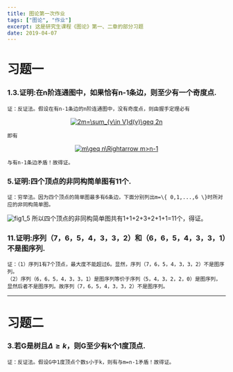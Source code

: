 ```yaml
---
title: 图论第一次作业 
tags: ["图论", "作业"]
excerpt: 这是研究生课程《图论》第一、二章的部分习题
date: 2019-04-07
---
```

# 习题一
### 1.3.证明:在n阶连通图中，如果恰有n-1条边，则至少有一个奇度点.
	证：反证法。假设在有n-1条边的n阶连通图中，没有奇度点，则由握手定理必有
<div align=center>
<a href="https://www.codecogs.com/eqnedit.php?latex=2m=\sum_{v\in&space;V}d(v)\geq&space;2n" target="_blank"><img src="https://latex.codecogs.com/gif.latex?2m=\sum_{v\in&space;V}d(v)\geq&space;2n" title="2m=\sum_{v\in V}d(v)\geq 2n" /></a>
<div align=left> 

	
	
	即有
<div align=center>
    <a href="https://www.codecogs.com/eqnedit.php?latex=m\geq&space;n\Rightarrow&space;m>n-1" target="_blank"><img src="https://latex.codecogs.com/gif.latex?m\geq&space;n\Rightarrow&space;m>n-1" title="m\geq n\Rightarrow m>n-1" /></a>
<div align=left> 

    与有n-1条边矛盾！故得证。
	
### 5.证明:四个顶点的非同构简单图有11个.
	证：穷举法。因为四个顶点的简单图最多有6条边，下面分别列出m=\{ 0,1,...,6 \}时所对应的非同构简单图。
![fig1_5](http://pic.yupoo.com/yaleizh/7614cf3f/490c70d6.jpg)
	所以四个顶点的非同构简单图共有1+1+2+3+2+1+1=11个，得证。	
### 11.证明:序列（7，6，5，4，3，3，2）和（6，6，5，4，3，3，1）不是图序列.	
    证：（1）序列1有7个顶点，最大度不能超过6。显然，序列（7，6，5，4，3，3，2）不是图序列。
	（2）序列（6，6，5，4，3，3，1）是图序列等价于序列（5，4，3，2，2，0）是图序列，显然后者不是图序列。故序列（7，6，5，4，3，3，2）不是图序列。
---

# 习题二
### 3.若G是树且$\Delta\geq k$，则G至少有k个1度顶点.
	证：反证法。假设G中1度顶点个数s小于k，则有与m=n-1矛盾！故得证。
